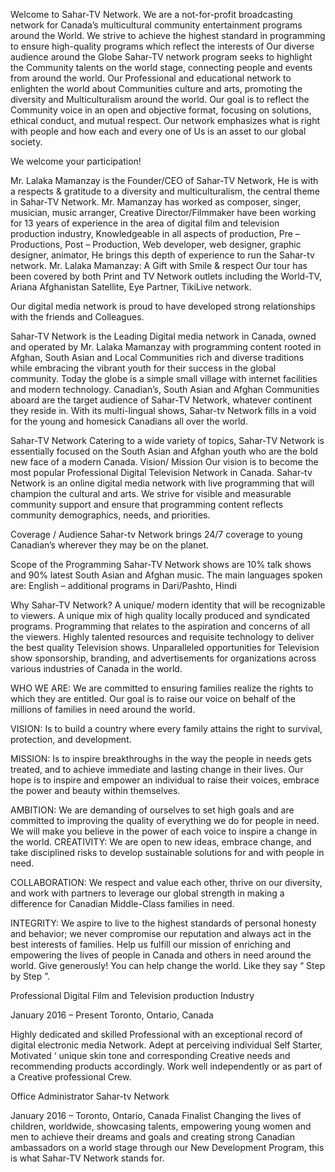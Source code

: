 Welcome to Sahar-TV Network. We are a not-for-profit broadcasting network for Canada’s multicultural community entertainment programs around the World. We strive to achieve the highest standard in programming to ensure high-quality programs which reflect the interests of Our diverse audience around the Globe
Sahar-TV network program seeks to highlight the Community talents on the world stage, connecting people and events from around the world. Our Professional and educational network to enlighten the world about Communities culture and arts, promoting the diversity and Multiculturalism around the world. Our goal is to reflect the Community voice in an open and objective format, focusing on solutions, ethical conduct, and mutual respect. Our network emphasizes what is right with people and how each and every one of Us is an asset to our global society.

We welcome your participation!

Mr. Lalaka Mamanzay is the Founder/CEO of Sahar-TV Network, He is with a respects & gratitude to a diversity and multiculturalism, the central theme in Sahar-TV Network. Mr. Mamanzay has worked as composer, singer, musician, music arranger, Creative Director/Filmmaker have been working for 13 years of experience in the area of digital film and television production industry, Knowledgeable in all aspects of production, Pre – Productions, Post – Production, Web developer, web designer, graphic designer, animator, He brings this depth of experience to run the Sahar-tv network.
Mr. Lalaka Mamanzay: A Gift with Smile & respect
Our tour has been covered by both Print and TV Network outlets including the World-TV, Ariana Afghanistan Satellite, Eye Partner, TikiLive network.

Our digital media network is proud to have developed strong relationships with the friends and Colleagues.

Sahar-TV Network is the Leading Digital media network in Canada, owned and operated by Mr. Lalaka Mamanzay with programming content rooted in Afghan, South Asian and Local Communities rich and diverse traditions while embracing the vibrant youth for their success in the global community.
Today the globe is a simple small village with internet facilities and modern technology. Canadian’s, South Asian and Afghan Communities aboard are the target audience of Sahar-TV Network, whatever continent they reside in.
With its multi-lingual shows, Sahar-tv Network fills in a void for the young and homesick Canadians all over the world.

Sahar-TV Network
Catering to a wide variety of topics, Sahar-TV Network is essentially focused on the South Asian and Afghan youth who are the bold new face of a modern Canada.
Vision/ Mission
Our vision is to become the most popular Professional Digital Television Network in Canada.
Sahar-tv Network is an online digital media network with live programming that will champion the cultural and arts.
We strive for visible and measurable community support and ensure that programming content reflects community demographics, needs, and priorities.

Coverage / Audience
Sahar-tv Network brings 24/7 coverage to young Canadian’s wherever they may be on the planet.

Scope of the Programming
Sahar-TV Network shows are 10% talk shows and 90% latest South Asian and Afghan music.
The main languages spoken are: English – additional programs in Dari/Pashto, Hindi

Why Sahar-TV Network?
A unique/ modern identity that will be recognizable to viewers.
A unique mix of high quality locally produced and syndicated programs.
Programming that relates to the aspiration and concerns of all the viewers.
Highly talented resources and requisite technology to deliver the best quality Television shows.
Unparalleled opportunities for Television show sponsorship, branding, and advertisements for organizations across various industries of Canada in the world.

WHO WE ARE:
We are committed to ensuring families realize the rights to which they are entitled. Our goal is to raise our voice on behalf of the millions of families in need around the world.

VISION:
Is to build a country where every family attains the right to survival, protection, and development.

MISSION:
Is to inspire breakthroughs in the way the people in needs gets treated, and to achieve immediate and lasting change in their lives. Our hope is to inspire and empower an individual to raise their voices, embrace the power and beauty within themselves.

AMBITION:
We are demanding of ourselves to set high goals and are committed to improving the quality of everything we do for people in need. We will make you believe in the power of each voice to inspire a change in the world.
CREATIVITY:
We are open to new ideas, embrace change, and take disciplined risks to develop sustainable solutions for and with people in need.

COLLABORATION:
We respect and value each other, thrive on our diversity, and work with partners to leverage our global strength in making a difference for Canadian Middle-Class families in need.

INTEGRITY:
We aspire to live to the highest standards of personal honesty and behavior; we never compromise our reputation and always act in the best interests of families. Help us fulfill our mission of enriching and empowering the lives of people in Canada and others in need around the world. Give generously! You can help change the world. Like they say “ Step by Step ”.

Professional Digital Film and Television production Industry

January 2016 – Present Toronto, Ontario, Canada

Highly dedicated and skilled Professional with an exceptional record of digital electronic media Network. Adept at perceiving individual Self Starter, Motivated ‘ unique skin tone and corresponding Creative needs and recommending products accordingly. Work well independently or as part of a Creative professional Crew.

Office Administrator
Sahar-tv Network

January 2016 – Toronto, Ontario, Canada
Finalist
Changing the lives of children, worldwide, showcasing talents, empowering young women and men to achieve their dreams and goals and creating strong Canadian ambassadors on a world stage through our New Development Program, this is what Sahar-TV Network stands for.

